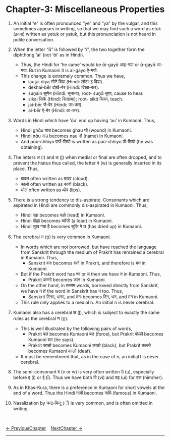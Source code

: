 # Chapter-3: Miscellaneous Properties

1. An initial “e” is often pronounced “ye” and “ya” by the vulgar, and this sometimes appears in writing, so that we may find such a word as etuk (इतना) written as yetuk or yatuk, but this pronunciation is not heard in polite conversation.

2. When the letter “ɑ̄” is followed by “i”, the two together form the diphthong ‘ai’ (not ‘ɑ̄i’ as in Hindi).
   - Thus, the Hindi for ‘he came’ would be ɑ̄i-gayɑ̄ आइ-गया or ɑ̄-gayɑ̄ आ-गया. But in Kumaoni it is ai-gayo ऐ-गयो.
   - This change is extremely common. Thus we have,
     - laut̥ai diya लौटै दिया (Hindi: लौटा-इ दिया).
     - dekhai-bēr द्येखै-बेर (Hindi: दिखा-कर).
     - sun̥ain सुणैन (Hindi: सुनाना); root- sun̥ɑ̄ सुणा, cause to hear. 
     - sikai सिकै (Hindi: सिखाया); root- sikɑ̄ सिका, teach. 
     - jai-bēr जै-बेर (Hindi: जा-कर).
     - ai-bēr ऐ-बेर (Hindi: आ-कर).

3. Words in Hindi which have ‘ɑ̄u’ end up having ‘au’ in Kumaoni. Thus,
   - Hindi ghɑ̄u घाउ becomes ghau घौ (wound) in Kumaoni.
   - Hindi nɑ̄u नाउ becomes nau नौ (name) in Kumaoni.
   - And pɑ̄ũ-chhiyo पाउँ-छियो is written as paũ-chhiyo पौं-छियो (he was obtaining).

4. The letters ल (l) and ळ (l̥) when medial or final are often dropped, and to prevent the hiatus thus called, the letter व (w) is generally inserted in its place. Thus, 
   - बादल often written as बादव (cloud).
   - कालो often written as कावो (black).
   - थोल often written as थोव (lips).

5. There is a strong tendency to dis-aspirate. Consonants which are aspirated in Hindi are commonly dis-aspirated in Kumaoni. Thus,
   - Hindi पढ़ा becomes पड़ो (read) in Kumaoni.
   - Hindi बोझा becomes ब्वॉजो (a load) in Kumaoni.
   - Hindi सूख गया है becomes सुकि गे छ (has dried up) in Kumaoni.

6. The cerebral ण (n̥) is very common in Kumaoni.
   - In words which are not borrowed, but have reached the language from Sanskrit through the medium of Prakrit has remained a cerebral in Kumaoni. Thus,
     - Sanskrit वनः becomes वणो in Prakrit, and therefore is बण in Kumaoni.
   - But if the Prakrit word has ण्ण or न्न then we have न in Kumaoni. Thus,
     - Prakrit कण्णो becomes कान in Kumaoni.
   - On the other hand, in तत्सम words, borrowed directly from Sanskrit, we have न if the word in Sanskrit has न too. Thus,
     - Sanskrit दिनम्, धनम्, and मनः becomes दिन, धन, and मन in Kumaoni.
   - This rule only applies to a medial n. An initial n is never cerebral.

7. Kumaoni also has a cerebral ळ (l̥), which is subject to exactly the same rules as the cerebral ण (n̥). 
   - This is well illustrated by the following pairs of words,
     - Prakrit बलं becomes Kumaoni बळ (force), but Prakrit बोल्लै becomes Kumaoni बल (he says).
     - Prakrit काळो becomes Kumaoni काळो (black), but Prakrit कल्लो becomes Kumaoni कालो (deaf). 
   - It must be remembered that, as in the case of n, an initial l is never cerebral.

8. The semi-consonant व (v or w) is very often written उ (u), especially before इ (i) or ई (ī). Thus we have both वि (vi) and उइ (ui) for उस (him/her).

9. As in Khas-Kura, there is a preference in Kumaoni for short vowels at the end of a word. Thus the Hindi नामी becomes नामि (famous) in Kumaoni.

10. Nasalization by चन्द्र-बिन्दु (ँ) is very common, and is often omitted in writing.

<br>

[<- PreviousChapter](/major/02_Epenthesis.md) &ensp; [NextChapter ->](/major/04_ArticleGenderNumber.md)

---